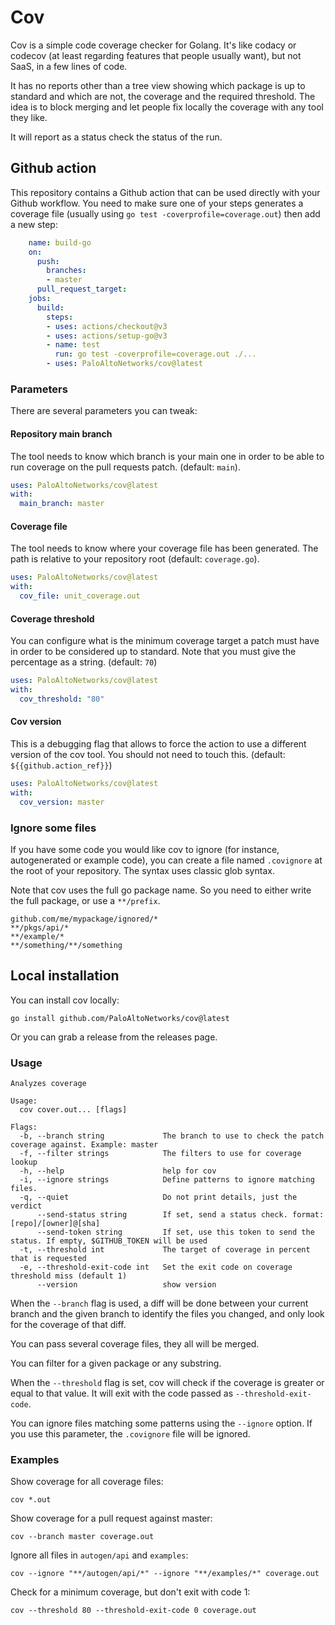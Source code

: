 # Cov

Cov is a simple code coverage checker for Golang. It's like codacy or codecov
(at least regarding features that people usually want), but not SaaS, in a few
lines of code.

It has no reports other than a tree view showing which package is up to standard
and which are not, the coverage and the required threshold. The idea is to block
merging and let people fix locally the coverage with any tool they like.

It will report as a status check the status of the run.

## Github action

This repository contains a Github action that can be used directly with your
Github workflow. You need to make sure one of your steps generates a coverage
file (usually using `go test -coverprofile=coverage.out`) then add a new step:

```yaml
    name: build-go
    on:
      push:
        branches:
        - master
      pull_request_target:
    jobs:
      build:
        steps:
        - uses: actions/checkout@v3
        - uses: actions/setup-go@v3
        - name: test
          run: go test -coverprofile=coverage.out ./...
        - uses: PaloAltoNetworks/cov@latest
```

### Parameters

There are several parameters you can tweak:

#### Repository main branch

The tool needs to know which branch is your main one in order to be able to run
coverage on the pull requests patch. (default: `main`).

```yaml
uses: PaloAltoNetworks/cov@latest
with:
  main_branch: master
```

#### Coverage file

The tool needs to know where your coverage file has been generated. The path is
relative to your repository root (default: `coverage.go`).

```yaml
uses: PaloAltoNetworks/cov@latest
with:
  cov_file: unit_coverage.out
```

####  Coverage threshold

You can configure what is the minimum coverage target a patch must have in order
to be considered up to standard. Note that you must give the percentage as a
string. (default: `70`)

```yaml
uses: PaloAltoNetworks/cov@latest
with:
  cov_threshold: "80"
```

#### Cov version

This is a debugging flag that allows to force the action to use a different
version of the cov tool. You should not need to touch this. (default:
`${{github.action_ref}}`)

```yaml
uses: PaloAltoNetworks/cov@latest
with:
  cov_version: master
```

### Ignore some files

If you have some code you would like cov to ignore (for instance, autogenerated
or example code), you can create a file named `.covignore` at the root of your
repository. The syntax uses classic glob syntax.

Note that cov uses the full go package name. So you need to either write the
full package, or use a `**/prefix`.

```
github.com/me/mypackage/ignored/*
**/pkgs/api/*
**/example/*
**/something/**/something
```

## Local installation

You can install cov locally:

    go install github.com/PaloAltoNetworks/cov@latest

Or you can grab a release from the releases page.

### Usage

    Analyzes coverage

    Usage:
      cov cover.out... [flags]

    Flags:
      -b, --branch string             The branch to use to check the patch coverage against. Example: master
      -f, --filter strings            The filters to use for coverage lookup
      -h, --help                      help for cov
      -i, --ignore strings            Define patterns to ignore matching files.
      -q, --quiet                     Do not print details, just the verdict
          --send-status string        If set, send a status check. format: [repo]/[owner]@[sha]
          --send-token string         If set, use this token to send the status. If empty, $GITHUB_TOKEN will be used
      -t, --threshold int             The target of coverage in percent that is requested
      -e, --threshold-exit-code int   Set the exit code on coverage threshold miss (default 1)
          --version                   show version

When the `--branch` flag is used, a diff will be done between your current
branch and the given branch to identify the files you changed, and only look for
the coverage of that diff.

You can pass several coverage files, they all will be merged.

You can filter for a given package or any substring.

When the `--threshold` flag is set, cov will check if the coverage is greater or
equal to that value. It will exit with the code passed as `--threshold-exit-code`.

You can ignore files matching some patterns using the `--ignore` option. If you
use this parameter, the `.covignore` file will be ignored.

### Examples

Show coverage for all coverage files:

    cov *.out

Show coverage for a pull request against master:

    cov --branch master coverage.out

Ignore all files in `autogen/api` and `examples`:

    cov --ignore "**/autogen/api/*" --ignore "**/examples/*" coverage.out

Check for a minimum coverage, but don't exit with code 1:

    cov --threshold 80 --threshold-exit-code 0 coverage.out

